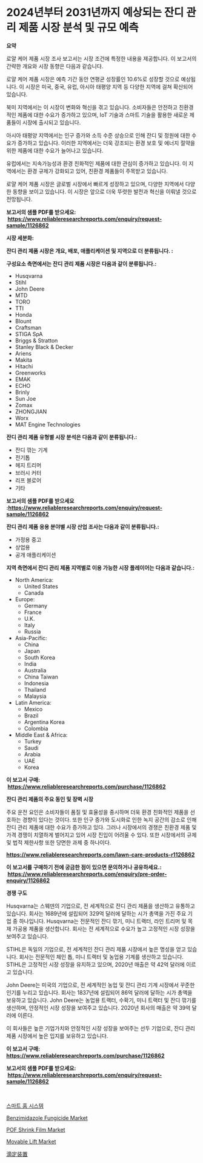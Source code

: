 <p><h1>2024년부터 2031년까지 예상되는 잔디 관리 제품 시장 분석 및 규모 예측</h1></p><p><strong>요약</strong></p>
<p><p>로얄 케어 제품 시장 조사 보고서는 시장 조건에 특정한 내용을 제공합니다. 이 보고서의 간략한 개요와 시장 동향은 다음과 같습니다.</p><p>로얄 케어 제품 시장은 예측 기간 동안 연평균 성장률인 10.6%로 성장할 것으로 예상됩니다. 이 시장은 미국, 중국, 유럽, 아시아 태평양 지역 등 다양한 지역에 걸쳐 확산되어 있습니다.</p><p>북미 지역에서는 이 시장이 변화와 혁신을 겪고 있습니다. 소비자들은 안전하고 친환경적인 제품에 대한 수요가 증가하고 있으며, IoT 기술과 스마트 기술을 활용한 새로운 제품들이 시장에 출시되고 있습니다.</p><p>아시아 태평양 지역에서는 인구 증가와 소득 수준 상승으로 인해 잔디 및 정원에 대한 수요가 증가하고 있습니다. 이러한 지역에서는 더욱 강조되는 환경 보호 및 에너지 절약을 위한 제품에 대한 수요가 늘어나고 있습니다.</p><p>유럽에서는 지속가능성과 환경 친화적인 제품에 대한 관심이 증가하고 있습니다. 이 지역에서는 환경 규제가 강화되고 있어, 친환경 제품들이 주목받고 있습니다.</p><p>로얄 케어 제품 시장은 글로벌 시장에서 빠르게 성장하고 있으며, 다양한 지역에서 다양한 동향을 보이고 있습니다. 이 시장은 앞으로 더욱 뚜렷한 발전과 혁신을 이뤄낼 것으로 전망됩니다.</p></p>
<p><strong>보고서의 샘플 PDF를 받으세요: &nbsp;<a href="https://www.reliableresearchreports.com/enquiry/request-sample/1126862">https://www.reliableresearchreports.com/enquiry/request-sample/1126862</a></strong></p>
<p><strong>시장 세분화:</strong></p>
<p><strong> 잔디 관리 제품 시장은 개요, 배포, 애플리케이션 및 지역으로 더 분류됩니다. :</strong></p>
<p><strong>구성요소 측면에서는 잔디 관리 제품 시장은 다음과 같이 분류됩니다.:</strong></p>
<p><ul><li>Husqvarna</li><li>Stihl</li><li>John Deere</li><li>MTD</li><li>TORO</li><li>TTI</li><li>Honda</li><li>Blount</li><li>Craftsman</li><li>STIGA SpA</li><li>Briggs & Stratton</li><li>Stanley Black & Decker</li><li>Ariens</li><li>Makita</li><li>Hitachi</li><li>Greenworks</li><li>EMAK</li><li>ECHO</li><li>Brinly</li><li>Sun Joe</li><li>Zomax</li><li>ZHONGJIAN</li><li>Worx</li><li>MAT Engine Technologies</li></ul></p>
<p><strong> 잔디 관리 제품 유형별 시장 분석은 다음과 같이 분류됩니다.:</strong></p>
<p><ul><li>잔디 깎는 기계</li><li>전기톱</li><li>헤지 트리머</li><li>브러시 커터</li><li>리프 블로어</li><li>기타</li></ul></p>
<p><strong>보고서의 샘플 PDF를 받으세요 :<a href="https://www.reliableresearchreports.com/enquiry/request-sample/1126862">https://www.reliableresearchreports.com/enquiry/request-sample/1126862</a></strong></p>
<p><strong> 잔디 관리 제품 응용 분야별 시장 산업 조사는 다음과 같이 분류됩니다.:</strong></p>
<p><ul><li>가정용 중고</li><li>상업용</li><li>공개 애플리케이션</li></ul></p>
<p><strong>지역 측면에서 잔디 관리 제품 지역별로 이용 가능한 시장 플레이어는 다음과 같습니다.:</strong></p>
<p><ul>
    <li>
        North America:
        <ul>
            <li>United States</li>
            <li>Canada</li>
        </ul>
    </li>
    <li>
        Europe:
        <ul>
            <li>Germany</li>
            <li>France</li>
            <li>U.K.</li>
            <li>Italy</li>
            <li>Russia</li>
        </ul>
    </li>
    <li>
        Asia-Pacific:
        <ul>
            <li>China</li>
            <li>Japan</li>
            <li>South Korea</li>
            <li>India</li>
            <li>Australia</li>
            <li>China Taiwan</li>
            <li>Indonesia</li>
            <li>Thailand</li>
            <li>Malaysia</li>
        </ul>
    </li>
    <li>
        Latin America:
        <ul>
            <li>Mexico</li>
            <li>Brazil</li>
            <li>Argentina Korea</li>
            <li>Colombia</li>
        </ul>
    </li>
    <li>
        Middle East & Africa:
        <ul>
            <li>Turkey</li>
            <li>Saudi</li>
            <li>Arabia</li>
            <li>UAE</li>
            <li>Korea</li>
        </ul>
    </li>
    </ul></p>
<p><strong>이 보고서 구매: &nbsp;<a href="https://www.reliableresearchreports.com/purchase/1126862">https://www.reliableresearchreports.com/purchase/1126862</a></strong></p>
<p><strong>잔디 관리 제품의 주요 동인 및 장벽 시장</strong></p>
<p><p>주요 운전 요인은 소비자들이 품질 및 효율성을 중시하며 더욱 환경 친화적인 제품을 선호하는 경향이 있다는 것이다. 또한 인구 증가와 도시화로 인한 녹지 공간의 감소로 인해 잔디 관리 제품에 대한 수요가 증가하고 있다. 그러나 시장에서의 경쟁은 친환경 제품 및 가격 경쟁이 치열하게 벌어지고 있어 시장 진입이 어려울 수 있다. 또한 시장에서의 규제 및 법적 제한사항 또한 당면한 과제 중 하나이다. </p></p>
<p><strong><a href="https://www.reliableresearchreports.com/lawn-care-products-r1126862">https://www.reliableresearchreports.com/lawn-care-products-r1126862</a></strong></p>
<p><strong>이 보고서를 구매하기 전에 궁금한 점이 있으면 문의하거나 공유하세요.: &nbsp;<a href="https://www.reliableresearchreports.com/enquiry/pre-order-enquiry/1126862">https://www.reliableresearchreports.com/enquiry/pre-order-enquiry/1126862</a></strong></p>
<p><strong>경쟁 구도</strong></p>
<p><p>Husqvarna는 스웨덴의 기업으로, 전 세계적으로 잔디 관리 제품을 생산하고 유통하고 있습니다. 회사는 1689년에 설립되어 329억 달러에 달하는 시가 총액을 가진 주요 기업 중 하나입니다. Husqvarna는 전문적인 잔디 깎기, 미니 트랙터, 라인 트리머 및 목재 가공용 제품을 생산합니다. 회사는 전 세계적으로 수요가 높고 고정적인 시장 성장을 보여주고 있습니다.</p><p>STIHL은 독일의 기업으로, 전 세계적인 잔디 관리 제품 시장에서 높은 명성을 얻고 있습니다. 회사는 전문적인 체인 톱, 미니 트랙터 및 농업용 기계를 생산하고 있습니다. STIHL은 고정적인 시장 성장을 유지하고 있으며, 2020년 매출은 약 42억 달러에 이르고 있습니다.</p><p>John Deere는 미국의 기업으로, 전 세계적인 농업 및 잔디 관리 기계 시장에서 꾸준한 인기를 누리고 있습니다. 회사는 1837년에 설립되어 86억 달러에 달하는 시가 총액을 보유하고 있습니다. John Deere는 농업용 트랙터, 수확기, 미니 트랙터 및 잔디 깎기를 생산하며, 안정적인 시장 성장을 보여주고 있습니다. 2020년 회사의 매출은 약 39억 달러에 이른다.</p><p>이 회사들은 높은 기업가치와 안정적인 시장 성장을 보여주는 선두 기업으로, 잔디 관리 제품 시장에서 높은 입지를 보유하고 있습니다.</p></p>
<p><strong>이 보고서 구매: &nbsp; <a href="https://www.reliableresearchreports.com/purchase/1126862">https://www.reliableresearchreports.com/purchase/1126862</a></strong></p>
<p><strong>보고서의 샘플 PDF를 받으세요: &nbsp;<a href="https://www.reliableresearchreports.com/enquiry/request-sample/1126862">https://www.reliableresearchreports.com/enquiry/request-sample/1126862</a></strong><strong></strong></p>
<p>&nbsp;</p>
<p><p><a href="https://github.com/vsckjg50460/Market-Research-Report-List-1/blob/main/489501424671.md">스마트 홈 시스템</a></p><p><a href="https://issuu.com/reportprime-2/docs/benzimidazole-fungicide-market-size-2030.pptx">Benzimidazole Fungicide Market</a></p><p><a href="https://www.linkedin.com/pulse/pof-shrink-film-market-size-global-industry-overview-segmentation-0bmyc?trackingId=CXs74Y7ncwVVQajH0TBAYA%3D%3D">POF Shrink Film Market</a></p><p><a href="https://github.com/joannagoyvaerts/Market-Research-Report-List-2/blob/main/movable-lift-market.md">Movable Lift Market</a></p><p><a href="https://github.com/oafhukehf4709715/Market-Research-Report-List-1/blob/main/967669226645.md">滴定装置</a></p></p>